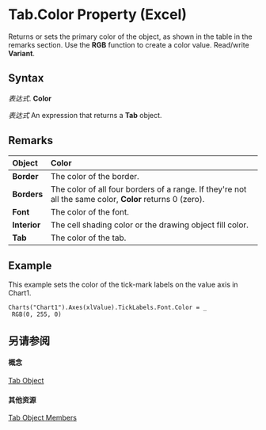 
# Tab.Color Property (Excel)

Returns or sets the primary color of the object, as shown in the table in the remarks section. Use the  **RGB** function to create a color value. Read/write **Variant**.


## Syntax

 _表达式_. **Color**

 _表达式_ An expression that returns a **Tab** object.


## Remarks





|**Object**|**Color**|
|:-----|:-----|
|**Border**|The color of the border.|
|**Borders**|The color of all four borders of a range. If they're not all the same color,  **Color** returns 0 (zero).|
|**Font**|The color of the font.|
|**Interior**|The cell shading color or the drawing object fill color.|
|**Tab**|The color of the tab.|

## Example

This example sets the color of the tick-mark labels on the value axis in Chart1.


```
Charts("Chart1").Axes(xlValue).TickLabels.Font.Color = _ 
 RGB(0, 255, 0)
```


## 另请参阅


#### 概念


[Tab Object](c6555e96-b96e-54d8-b8c6-5ab13c256d97.md)
#### 其他资源


[Tab Object Members](http://msdn.microsoft.com/library/a969f5e1-2c59-124e-7e62-bb774a3b36b0%28Office.15%29.aspx)